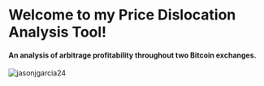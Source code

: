 # <a id="Top-of-Page">Welcome to my Price Dislocation Analysis Tool!</a>
#### An analysis of arbitrage profitability throughout two Bitcoin exchanges.

<img src="img/github_01.png" title="jasonjgarcia24" /><br>
